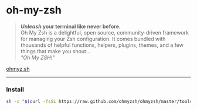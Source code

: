 # oh-my-zsh
> **_Unleash_ your terminal like never before.**  
Oh My Zsh is a delightful, open source, community-driven framework for managing your Zsh configuration. It comes bundled with thousands of helpful functions, helpers, plugins, themes, and a few things that make you shout...  
_"Oh My ZSH!"_

[ohmyz.sh](https://ohmyz.sh)

---
### Install
```zsh
sh -c "$(curl -fsSL https://raw.github.com/ohmyzsh/ohmyzsh/master/tools/install.sh)"
```
